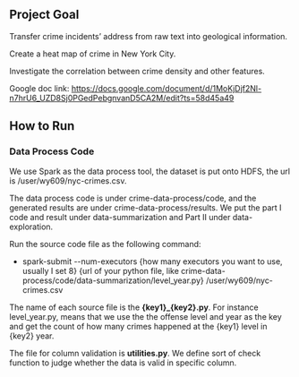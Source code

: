 ## Project Goal

Transfer crime incidents’ address from raw text into geological information.

Create a heat map of crime in New York City.

Investigate the correlation between crime density and other features.

Google doc link: https://docs.google.com/document/d/1MoKjDjf2Nl-n7hrU6_UZD8Sj0PGedPebgnvanD5CA2M/edit?ts=58d45a49

## How to Run

### Data Process Code

We use Spark as the data process tool, the dataset is put onto HDFS, the url is /user/wy609/nyc-crimes.csv. 

The data process code is under crime-data-process/code, and the generated results are under crime-data-process/results. We put the part I code and result under data-summarization and Part II under data-exploration.

Run the source code file as the following command:

- spark-submit --num-executors {how many executors you want to use, usually I set 8} {url of your python file, like crime-data-process/code/data-summarization/level_year.py} /user/wy609/nyc-crimes.csv

The name of each source file is the **{key1}_{key2}.py**. For instance level_year.py, means that we use the the offense level and year as the key and get the count of how many crimes happened at the {key1} level in {key2} year.

The file for column validation is **utilities.py**. We define sort of check function to judge whether the data is valid in specific column.
